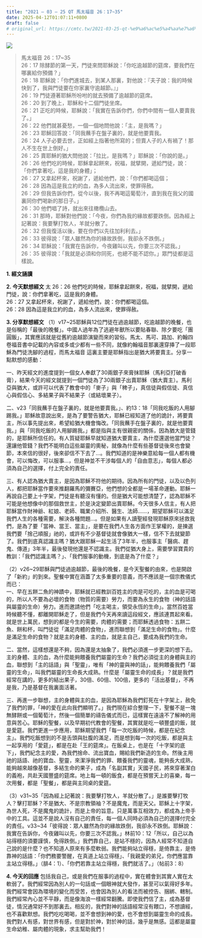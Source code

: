 ```yaml
---
title: "2021 – 03 – 25 QT 馬太福音 26：17~35"
date: 2025-04-12T01:07:11+0800
draft: false
# original_url: https://cmtc.tw/2021-03-25-qt-%e9%a6%ac%e5%a4%aa%e7%a6%8f%e9%9f%b3-26%ef%bc%9a1735
---
```


![](/images/qt.jpg)
> 馬太福音 26：17\~35  
> 26：17 除酵節的第一天，門徒來問耶穌說：「你吃逾越節的筵席，要我們在哪裏給你預備？」  
> 26：18 耶穌說：「你們進城去，到某人那裏，對他說：『夫子說：我的時候快到了，我與門徒要在你家裏守逾越節。』」  
> 26：19 門徒遵著耶穌所吩咐的就去預備了逾越節的筵席。  
> 26：20 到了晚上，耶穌和十二個門徒坐席。  
> 26：21 正吃的時候，耶穌說：「我實在告訴你們，你們中間有一個人要賣我了。」  
> 26：22 他們就甚憂愁，一個一個地問他說：「主，是我嗎？」  
> 26：23 耶穌回答說：「同我蘸手在盤子裏的，就是他要賣我。  
> 26：24 人子必要去世，正如經上指著他所寫的；但賣人子的人有禍了！那人不生在世上倒好。」  
> 26：25 賣耶穌的猶大問他說：「拉比，是我嗎？」耶穌說：「你說的是。」  
> 26：26 他們吃的時候，耶穌拿起餅來，祝福，就擘開，遞給門徒，說：「你們拿著吃，這是我的身體」；  
> 26：27 又拿起杯來，祝謝了，遞給他們，說：「你們都喝這個；  
> 26：28 因為這是我立約的血，為多人流出來，使罪得赦。  
> 26：29 但我告訴你們，從今以後，我不再喝這葡萄汁，直到我在我父的國裏同你們喝新的那日子。」  
> 26：30 他們唱了詩，就出來往橄欖山去。  
> 26：31 那時，耶穌對他們說：「今夜，你們為我的緣故都要跌倒。因為經上記著說：我要擊打牧人，羊就分散了。  
> 26：32 但我復活以後，要在你們以先往加利利去。」  
> 26：33 彼得說：「眾人雖然為你的緣故跌倒，我卻永不跌倒。」  
> 26：34 耶穌說：「我實在告訴你，今夜雞叫以先，你要三次不認我。」  
> 26：35 彼得說：「我就是必須和你同死，也總不能不認你。」眾門徒都是這樣說。

**1. 經文誦讀**

**2.  今天默想經文**
太 26：26 他們吃的時候，耶穌拿起餅來，祝福，就擘開，遞給門徒，說：你們拿著吃，這是我的身體。  
26：27 又拿起杯來，祝謝了，遞給他們，說：你們都喝這個。  
26：28 因為這是我立約的血，為多人流出來，使罪得赦。

**3. 分享默想經文**
（1）v17\~25耶穌與12位門徒在過逾越節，吃逾越節的晚餐，也是俗稱的「最後的晚餐」。中國人過年為了逃避年獸所以要貼春聯、除夕要吃「團圓飯」，其實應該就是從舊約逾越節演變而來的習俗。馬太、馬可、路加、約翰四卷福音書中記載的內容或多或少都有一些不同，就像約翰福音那裏還穿挿了一段耶穌為門徒洗腳的過程，而馬太福音 這裏主要是耶穌指出是猶大將要賣主。分享一點默想的感動：

一、昨天經文的進度提到一個女人奉獻了30兩銀子來膏抹耶穌（馬利亞打破香膏），結果今天的經文就提到一個門徒為了30兩銀子出賣耶穌（猶大賣主）。馬利亞與猶大，或許可以代表了教會中的「麥子」與「稗子」，真信徒與假信徒、真信心與假信心、多結果子與不結果子（或結壞果子）。

二、v23「同我蘸手在盤子裏的，就是他要賣我。」、約13：18「同我吃飯的人用腳踢我。」耶穌故意說出來，是為了要警告猶大，耶穌已經知道了他的詭計，將要賣主，所以事先提出來，希望給猶大機會悔改。「同我蘸手在盤子裏的，就是他要賣我。」與「同我吃飯的人用腳踢我。」都是指與主有很親密的關係，因為猶大是管錢的，是耶穌所信任的。有人質疑耶穌早就知道猶大要賣主，為什麼還選他當門徒？還讓他管錢？我們不能明白這些屬靈的奧秘，就像為什麼有些基督徒後來也會變節，本來信的很好，後來卻信不下去了…。我們知道的是神樂意給每一個人都有機會，可以悔改，可以服事…，但是神並不干涉每個人的「自由意志」，每個人都必須為自己的選擇，付上完全的責任。

三、有人認為猶大賣主，是因為耶穌不符他的期待。因為所有的門徒，以及以色列人，都把耶穌當作要來推翻羅馬的彌賽亞，他們想的全都是一場革命運動。耶穌一再說自己要上十字架，門徒是有聽沒有懂的。但是猶大可能想清楚了，認為耶穌不可能是他想像中的那個救世主，於是決定變節出賣耶穌。今天很多人信主，有人把耶穌當作財神爺、紅娘、老師、職業介紹所、醫生、法師……，期望耶穌可以滿足我們人生的各種需要，解決各種問題…。但是如果有人讀聖經發現耶穌原來拯救我們，是為了要「當神、當王、當主」，是要在我們人生各方面作王掌權的，是揀選我們要「捨己順服」祂的，或許有不少基督徒就會像猶大一樣，信不下去就變節了。我們到底真認識主嗎？猶大跟耶穌一起生活了3年半，也服事主「醫病、趕鬼、傳道」3年半，最後發現他還是不認識主。我們從猶大身上，需要學習寶貴的教訓：「我們認識主嗎？」、「我們服事的動機，到底是為了什麼？」

（2）v26\~29耶穌與門徒過逾越節，最後的晚餐，是今天聖餐的由來，也是開啟了「新約」的到來。聖餐中實在涵蓋了太多重要的意義，而不應該是一個宗教儀式而已：  
一、早在五餅二魚的神蹟中，耶穌就已經教訓百姓主的肉是可吃的，主的血是可喝的，所以人不要為必壞的食物（物質的需要）勞力，而要為永生的食物（神的話語與屬靈的生命）勞力。進而邀請他們「吃主喝主，領受永恆的生命」。當然百姓當時候聽不懂，都離開耶穌走了，但是我們今天再來讀這段經文，應該連貫起來看。就是世上萬民，想到的都是今生的需要，肉體的需要；而耶穌透過食物：五餅二魚、餅和杯，叫門徒從「滿足肉體的食物」，進而聯想到「滿足生命的食物」。什麼是滿足生命的食物？就是主的身體、主的血，就是主自己，要成為我們的生命。

二、當然，這樣想還是不夠，因為還是太抽象了，我們必須進一步更深的想下去。主的身體、主的血，為什麼能夠餵養我們屬靈的生命？我們必須從主的身體與主的血，聯想到「主的話語」與「聖靈」，唯有「神的靈與神的話」，能夠餵養我們「屬靈的生命」，叫我們屬靈的生命長大成熟。什麼是「屬靈生命的成長」？就是我們經常在講的，更多的結出果子，30倍、60倍、100倍，更多的「活出基督」，不再是我，乃是基督在我裏面活著。

三、再進一步聯想，主的身體與主的血，是因為耶穌為我們釘死在十字架上，赦免了我們的罪，「神的愛在此向我們顯明了。」我們現在綜合整理一下，聖餐不是一塊無酵餅或一個葡萄汁，然後一個簡單的禱告儀式而已，這樣實在遠遠不了解神的用意與苦心。耶穌的聖餐，以及早期初代教會的聖餐，其實就是吃一頓豐盛的飯，就是愛筵。我們更進一步應用，耶穌期望我們「每一次吃飯的時候，都是在紀念主」。我們吃飯想到的不是舌頭與肚腹的滿足，而是想到每一次的吃飯，都是與主一起享用的「愛筵」，都是在赴「王的筵席」。在飯桌上，也是在「十字架的底下」，我們紀念主的愛，為我們捨命、流出寶血，賜給我們新造的生命。然後主用祂的話語、祂的寶血、聖靈，來潔淨我們的罪、餵養我們的靈魂，能夠長大成熟，能夠越來越像基督，多結生命的果子，成為「名副其實」天國子民，將來穿著潔白的義袍，共赴天國豐盛的筵席。地上每一頓的飯食，都是在預嘗天上的喜樂，每一次用餐，都是「聖餐」，都是與主同桌的愛筵。

（3）v31\~35「因為經上記著說：我要擊打牧人，羊就分散了。」是誰要擊打牧人？擊打耶穌？不是猶大、不是宗教領袖？不是魔鬼，而是天父。耶穌上十字架，為世人死，不是魔鬼的詭計，而是上帝的旨意。只是萬事互相效力，都成為上帝手中的工具。這並不是說人沒有自己的責任，每一個人同時必須為自己的選擇付完全的責任。v33\~34「彼得說：眾人雖然為你的緣故跌倒，我卻永不跌倒。耶穌說：我實在告訴你，今夜雞叫以先，你要三次不認我。」林前10：12「所以，自己以為站得穩的須要謹慎，免得跌倒。」我們靠自己，是站不穩的，因為人經常不知道自己說的是什麼？也不知道人原來有多麼軟弱。我們能夠站立得穩，是倚靠主，是倚靠神的話語：「你們務要警醒，在真道上站立得穩」、「我親愛的弟兄，你們應當靠主站立得穩。」（腓4：1）、「你們若靠主站立得穩，我們就活了。」（帖前3：8）

**4. 今天的回應**
包括我自己，或是我們在服事的過程中，實在體會到其實人實在太軟弱了。我們經常因為別人的一句話或一個眼神就大發作，甚至可以氣得好多年。我們經常會因為環境的變化而受苦，也會因為別人的看法而被控告、捆綁、轄制。我們經常內心並不平靜，而是像海浪一樣經常翻騰。即使我們信了主，成為基督徒，情況通常好不到那裏去。相反的，我們對神的話語經常沒有餵口，不想讀經，也不喜歡默想。我們吃吃喝喝，並不會想到神的愛，也不會想到屬靈生命的成長。我們對人有感，對世界有感，但是對於神，對於神的話，幾乎是無感。這都是屬靈生命幼稚、屬肉體的現象，求主幫助我們！
